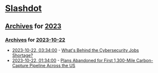 # [Slashdot](../../../README.md)

## [Archives](../../index.md) for [2023](../index.md)

### [Archives](../../index.md) for [2023-10-22](index.md)

* [2023-10-22, 03:34:00](https://it.slashdot.org/story/23/10/21/220230/whats-behind-the-cybersecurity-jobs-shortage?utm_source=rss1.0mainlinkanon&utm_medium=feed) - [What's Behind the Cybersecurity Jobs Shortage?](https://it.slashdot.org/story/23/10/21/220230/whats-behind-the-cybersecurity-jobs-shortage?utm_source=rss1.0mainlinkanon&utm_medium=feed)
* [2023-10-22, 01:34:00](https://news.slashdot.org/story/23/10/21/2233254/plans-abandoned-for-first-1300-mile-carbon-capture-pipeline-across-the-us?utm_source=rss1.0mainlinkanon&utm_medium=feed) - [Plans Abandoned for First 1,300-Mile Carbon-Capture Pipeline Across the US](https://news.slashdot.org/story/23/10/21/2233254/plans-abandoned-for-first-1300-mile-carbon-capture-pipeline-across-the-us?utm_source=rss1.0mainlinkanon&utm_medium=feed)
